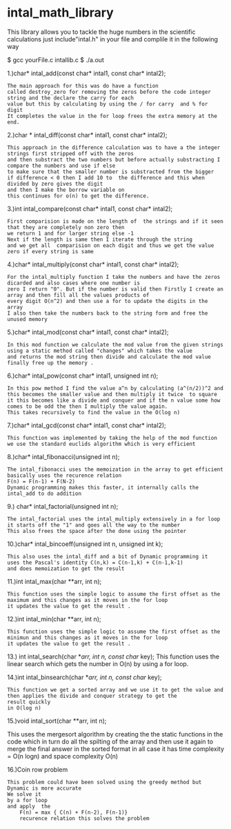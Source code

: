 # intal_math_library
  This library allows you to tackle the huge numbers in the scientific calculations 
  just include"intal.h" in your file and 
  complile it in the following way
  
 $ gcc yourFile.c intallib.c 
 $ ./a.out
 
 

1.)char* intal_add(const char* intal1, const char* intal2);

    The main approach for this was do have a function 
    called destroy_zero for removing the zeros before the code integer string and the declare the carry for each 
    value but this by calculating by using the / for carry  and % for digit 
    It completes the value in the for loop frees the extra memory at the end.

2.)char * intal_diff(const char* intal1, const char* intal2);

    This approach in the difference calculation was to have a the integer strings first stripped off with the zeros
    and then substract the two numbers but before actually substracting I compare the numbers and use if else 
    to make sure that the smaller number is substracted from the bigger
    if difference < 0 then I add 10 to  the difference and this when divided by zero gives the digit 
    and then I make the borrow variable on 
    this continues for o(n) to get the difference.

3.)int intal_compare(const char* intal1, const char* intal2);

    First comparision is made on the length of  the strings and if it seen that they are completely non zero then 
    we return 1 and for larger string else -1 
    Next if the length is same then I iterate through the string 
    and we get all  comparision on each digit and thus we get the value zero if every string is same 

4.)char* intal_multiply(const char* intal1, const char* intal2);

    For the intal_multiply function I take the numbers and have the zeros dicarded and also cases where one number is 
    zero I return "0". But if the number is valid then Firstly I create an array and then fill all the values products of
    every digit O(n^2) and then use a for to update the digits in the array 
    I also then take the numbers back to the string form and free the unused memory

5.)char* intal_mod(const char* intal1, const char* intal2);

    In this mod function we calculate the mod value from the given strings using a static method called "changes" which takes the value
    and returns the mod string then divide and calculate the mod value finally free up the memory .

6.)char* intal_pow(const char* intal1, unsigned int n);

    In this pow method I find the value a^n by calculating (a^(n/2))^2 and this becomes the smaller value and then multiply it twice  to square
    it this becomes like a divide and conquer and if the n value some how comes to be odd the then I multiply the value again.
    This takes recursively to find the value in the O(log n)

7.)char* intal_gcd(const char* intal1, const char* intal2);

    This function was implemented by taking the help of the mod function we use the standard euclids algorithm which is very efficient 

8.)char* intal_fibonacci(unsigned int n);

    The intal_fibonacci uses the memoization in the array to get efficient basically uses the recurence relation  
    F(n) = F(n-1) + F(N-2)
    Dynamic programming makes this faster, it internally calls the intal_add to do addition 

9.) char* intal_factorial(unsigned int n);

    The intal_factorial uses the intal_multiply extensively in a for loop it starts off the "1" and goes all the way to the number 
    This also frees the space after the done using the pointer 

10.)char* intal_bincoeff(unsigned int n, unsigned int k);

    This also uses the intal_diff and a bit of Dynamic programming it  uses the Pascal's identity C(n,k) = C(n-1,k) + C(n-1,k-1)
    and does memoization to get the result

11.)int intal_max(char **arr, int n);
    
    This function uses the simple logic to assume the first offset as the maximum and this changes as it moves in the for loop 
    it updates the value to get the result .

12.)int intal_min(char **arr, int n);
     
    This function uses the simple logic to assume the first offset as the minimun and this changes as it moves in the for loop 
    it updates the value to get the result .

13.) int intal_search(char **arr, int n, const char* key);
    This function uses the linear search  which gets  the number in O(n) by using a for loop.

14.)int intal_binsearch(char **arr, int n, const char* key);

    This function we get a sorted array and we use it to get the value and then applies the divide and conquer strategy to get the 
    result quickly 
    in O(log n)

15.)void intal_sort(char **arr, int n);

This uses the mergesort algorithm by creating the the static functions in the code which in turn do all the spilting of the array and then 
use it  again to merge the final answer in the sorted format 
    in all case it has time complexity = O(n logn) and space complexity O(n)
    
16.)Coin row problem

    This problem could have been solved using the greedy method but Dynamic is more accurate
    We solve it 
    by a for loop 
    and apply  the 
        F(n) = max { C(n) + F(n-2), F(n-1)} 
        recurence relation this solves the problem
